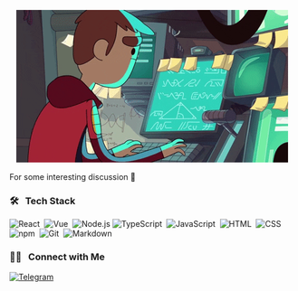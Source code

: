 <p align="center">
  <a href="https://github.com/saszr">
    <img alt="Coding" src="https://raw.githubusercontent.com/saszr/saszr/master/assets/Coding.gif" />
  </a>
</p>

For some interesting discussion 💬

### 🛠 &nbsp; Tech Stack

![React](https://img.shields.io/badge/-React-05122A?style=flat&logo=react)&nbsp;
![Vue](https://img.shields.io/badge/-Vue-05122A?style=flat&logo=Vue.js)&nbsp;
![Node.js](https://img.shields.io/badge/-Node.js-05122A?style=flat&logo=node.js)
![TypeScript](https://img.shields.io/badge/-TypeScript-05122A?style=flat&logo=TypeScript)&nbsp;
![JavaScript](https://img.shields.io/badge/-JavaScript-05122A?style=flat&logo=javascript)&nbsp;
![HTML](https://img.shields.io/badge/-HTML-05122A?style=flat&logo=HTML5)&nbsp;
![CSS](https://img.shields.io/badge/-CSS-05122A?style=flat&logo=CSS3&logoColor=1572B6)\
![npm](https://img.shields.io/badge/-npm-05122A?style=flat&logo=npm)&nbsp;
![Git](https://img.shields.io/badge/-Git-05122A?style=flat&logo=git)&nbsp;
![Markdown](https://img.shields.io/badge/-Markdown-05122A?style=flat&logo=markdown)&nbsp;

### 🤝🏻 &nbsp; Connect with Me

<a href="https://t.me/as_link_bot">
  <img alt="Telegram" src="https://img.shields.io/badge/-Telegram-05122A?style=flat&logo=Telegram" />
</a>
